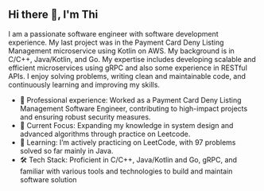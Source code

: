 ## Hi there 👋, I'm Thi

I am a passionate software engineer with software development experience. My last project was in the Payment Card Deny Listing Management microservice using Kotlin on AWS. My background is in C/C++, Java/Kotlin, and Go. My expertise includes developing scalable and efficient microservices using gRPC and also some experience in RESTful APIs. I enjoy solving problems, writing clean and maintainable code, and continuously learning and improving my skills.

- 💼 Professional experience: Worked as a Payment Card Deny Listing Management Software Engineer, contributing to high-impact projects and ensuring robust security measures.
- 🔭 Current Focus: Expanding my knowledge in system design and advanced algorithms through practice on Leetcode.
- 🌱 Learning: I’m actively practicing on LeetCode, with 97 problems solved so far mainly in Java.
- 🛠  Tech Stack: Proficient in C/C++, Java/Kotlin and Go, gRPC, and familiar with various tools and technologies to build and maintain software solution
<!--
**thiquach/thiquach** is a ✨ _special_ ✨ repository because its `README.md` (this file) appears on your GitHub profile.
